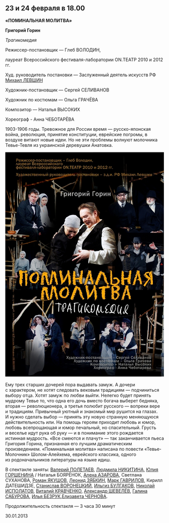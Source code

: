 ## 23 и 24 февраля в 18.00


**«ПОМИНАЛЬНАЯ МОЛИТВА»**


**Григорий Горин**


_Трагикомедия_


Режиссер-постановщик — Глеб ВОЛОДИН,


лауреат Всероссийского фестиваля-лаборатории ON.ТЕАТР 2010 и 2012 гг.


Худ. руководитель постановки — Заслуженный деятель искусств РФ [Михаил ЛЕВШИН][0]


Художник-постановщик — Сергей СЕЛИВАНОВ


Художник по костюмам — Ольга ГРАЧЁВА


Композитор — Наталья ВЫСОКИХ


Хореограф - Анна ЧЕБОТАРЁВА


1903-1906 годы. Тревожное для России время — русско-японская война, революция, принятие конституции, еврейские погромы, в воздухе витают новые идеи. Но не эти проблемы волнуют молочника Тевье-Тевля из украинской деревушки Анатовка.


![](../../press/vmeste-my-ne-propadyom-ili-pominalnaya-molitva-g-gorina/image-01.jpg)


Ему трех старших дочерей пора выдавать замуж. А дочери с характером, не хотят следовать вековым традициям — подчиниться выбору отца. Хотят замуж по любви выйти. Нелегко будет принять мудрому Тевье то, что одна его дочь вместо богача выберет бедняка, вторая — революционера, а третья полюбит русского — вопреки вере и традициям. Привычный уютный и знакомый мир рушится на глазах. И нужно сделать выбор — принять эту новую странную меняющуюся действительность или. На помощь героям приходит любовь и юмор, любовь всепрощающая и юмор печальный, но спасительный. Грусть и веселье идут рука об руку — и в понимание этого рождается истинная мудрость. «Все смеются и плачут» — так заканчивается пьеса Григория Горина, признанная его лучшим драматическим произведением. «Поминальная молитва» написана по повести «Тевье-Молочник» Шолом-Алейхема, еврейского классика, одного из родоначальников литературы на языке идиш.


В спектакле заняты: [Валерий ПОЛЕТАЕВ][1], [Людмила НИКИТИНА][2], [Юлия ГОРШЕНИНА][3] / Наталья БОЯРЁНОК, [Алена АЗАРОВА][4], Светлана СУХАНОВА, [Роман ЯКУШОВ][6], [Леонид ЗЯБКИН][7], [Марк ГАВРИЛОВ][8], Кирилл ДАТЕШИДЗЕ, [Станислав ВОРОНЕЦКИЙ][9], [Ильгиз БУЛГАКОВ][10], [Николай ИСПОЛАТОВ][11], [Виталий КРАВЧЕНКО][12], [Александр ШЕВЕЛЁВ][13], [Галина САБУРОВА][14], [Илья БЕЗРУК][15],[Елизавета ЧЕРНОВА][16].


Продолжительность спектакля — 3 часа 30 минут


30.01.2013

[0]: ../../person/mikhail-levshin "Михаил Левшин"
[1]: ../../person/valerii-poletaev "Валерий Полетаев"
[2]: ../../person/lyudmila-nikitina "Людмила Никитина"
[3]: ../../person/yuliya-gorshenina "Юлия Горшенина"
[4]: ../../person/alyona-azarova "Алёна Азарова"
[6]: ../../person/roman-yakushov "Роман Якушов"
[7]: ../../person/leonid-zyabkin "Леонид Зябкин"
[8]: ../../person/mark-gavrilov "Марк Гаврилов"
[9]: ../../person/stanislav-voronetskii "Станислав Воронецкий"
[10]: ../../person/ilgiz-bulgakov "Ильгиз Булгаков"
[11]: ../../person/nikolai-ispolatov "Николай Исполатов"
[12]: ../../person/vitalii-kravchenko "Виталий Кравченко"
[13]: ../../person/aleksandr-shevelyov "Александр Шевелёв"
[14]: ../../person/galina-saburova "Галина Сабурова"
[15]: ../../person/ilya-bezruk "Илья Безрук"
[16]: ../../person/elizaveta-chernova "Елизавета Чернова"